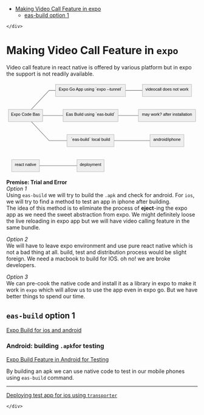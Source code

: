 <!DOCTYPE html>
<html>

<head>
  <meta charset="utf-8">
  <meta name="viewport" content="width=device-width, initial-scale=1.0">
  <title>reactnative_videocall</title>
  <link rel="stylesheet" href="https://stackedit.io/style.css" />
</head>

<body class="stackedit">
  <div class="stackedit__left">
    <div class="stackedit__toc">
      
<ul>
<li><a href="#making-video-call-feature-in-expo">Making Video Call Feature in expo</a>
<ul>
<li><a href="#eas-build-option-1">eas-build option 1</a></li>
</ul>
</li>
</ul>

    </div>
  </div>
  <div class="stackedit__right">
    <div class="stackedit__html">
      <h1 id="making-video-call-feature-in-expo">Making Video Call Feature in <code>expo</code></h1>
<p>Video call feature in react native is offered by various platform but in expo the support is not readily available.</p>
<pre class=" language-mermaid"><svg id="mermaid-svg-x2acsSTtgUwOk8Kf" width="100%" xmlns="http://www.w3.org/2000/svg" xmlns:xlink="http://www.w3.org/1999/xlink" height="352.86663818359375" style="max-width: 739.3499755859375px;" viewBox="0 0 739.3499755859375 352.86663818359375"><style>#mermaid-svg-x2acsSTtgUwOk8Kf{font-family:"trebuchet ms",verdana,arial,sans-serif;font-size:16px;fill:#000000;}#mermaid-svg-x2acsSTtgUwOk8Kf .error-icon{fill:#552222;}#mermaid-svg-x2acsSTtgUwOk8Kf .error-text{fill:#552222;stroke:#552222;}#mermaid-svg-x2acsSTtgUwOk8Kf .edge-thickness-normal{stroke-width:2px;}#mermaid-svg-x2acsSTtgUwOk8Kf .edge-thickness-thick{stroke-width:3.5px;}#mermaid-svg-x2acsSTtgUwOk8Kf .edge-pattern-solid{stroke-dasharray:0;}#mermaid-svg-x2acsSTtgUwOk8Kf .edge-pattern-dashed{stroke-dasharray:3;}#mermaid-svg-x2acsSTtgUwOk8Kf .edge-pattern-dotted{stroke-dasharray:2;}#mermaid-svg-x2acsSTtgUwOk8Kf .marker{fill:#666;stroke:#666;}#mermaid-svg-x2acsSTtgUwOk8Kf .marker.cross{stroke:#666;}#mermaid-svg-x2acsSTtgUwOk8Kf svg{font-family:"trebuchet ms",verdana,arial,sans-serif;font-size:16px;}#mermaid-svg-x2acsSTtgUwOk8Kf .label{font-family:"trebuchet ms",verdana,arial,sans-serif;color:#000000;}#mermaid-svg-x2acsSTtgUwOk8Kf .cluster-label text{fill:#333;}#mermaid-svg-x2acsSTtgUwOk8Kf .cluster-label span{color:#333;}#mermaid-svg-x2acsSTtgUwOk8Kf .label text,#mermaid-svg-x2acsSTtgUwOk8Kf span{fill:#000000;color:#000000;}#mermaid-svg-x2acsSTtgUwOk8Kf .node rect,#mermaid-svg-x2acsSTtgUwOk8Kf .node circle,#mermaid-svg-x2acsSTtgUwOk8Kf .node ellipse,#mermaid-svg-x2acsSTtgUwOk8Kf .node polygon,#mermaid-svg-x2acsSTtgUwOk8Kf .node path{fill:#eee;stroke:#999;stroke-width:1px;}#mermaid-svg-x2acsSTtgUwOk8Kf .node .label{text-align:center;}#mermaid-svg-x2acsSTtgUwOk8Kf .node.clickable{cursor:pointer;}#mermaid-svg-x2acsSTtgUwOk8Kf .arrowheadPath{fill:#333333;}#mermaid-svg-x2acsSTtgUwOk8Kf .edgePath .path{stroke:#666;stroke-width:1.5px;}#mermaid-svg-x2acsSTtgUwOk8Kf .flowchart-link{stroke:#666;fill:none;}#mermaid-svg-x2acsSTtgUwOk8Kf .edgeLabel{background-color:white;text-align:center;}#mermaid-svg-x2acsSTtgUwOk8Kf .edgeLabel rect{opacity:0.5;background-color:white;fill:white;}#mermaid-svg-x2acsSTtgUwOk8Kf .cluster rect{fill:hsl(210,66.6666666667%,95%);stroke:#26a;stroke-width:1px;}#mermaid-svg-x2acsSTtgUwOk8Kf .cluster text{fill:#333;}#mermaid-svg-x2acsSTtgUwOk8Kf .cluster span{color:#333;}#mermaid-svg-x2acsSTtgUwOk8Kf div.mermaidTooltip{position:absolute;text-align:center;max-width:200px;padding:2px;font-family:"trebuchet ms",verdana,arial,sans-serif;font-size:12px;background:hsl(-160,0%,93.3333333333%);border:1px solid #26a;border-radius:2px;pointer-events:none;z-index:100;}#mermaid-svg-x2acsSTtgUwOk8Kf:root{--mermaid-font-family:"trebuchet ms",verdana,arial,sans-serif;}#mermaid-svg-x2acsSTtgUwOk8Kf flowchart{fill:apa;}</style><g><g class="output"><g class="clusters"></g><g class="edgePaths"><g class="edgePath LS-A LE-B" style="opacity: 1;" id="L-A-B"><path class="path" d="M96.09148821376121,104.71665954589844L165.18333435058594,31.35832977294922L190.18333435058594,31.35832977294922" marker-end="url(https://stackedit.io/app#arrowhead57)" style="fill:none"></path><defs><marker id="arrowhead57" viewBox="0 0 10 10" refX="9" refY="5" markerUnits="strokeWidth" markerWidth="8" markerHeight="6" orient="auto"><path d="M 0 0 L 10 5 L 0 10 z" class="arrowheadPath" style="stroke-width: 1px; stroke-dasharray: 1px, 0px;"></path></marker></defs></g><g class="edgePath LS-A LE-C" style="opacity: 1;" id="L-A-C"><path class="path" d="M140.18333435058594,128.07498931884766L165.18333435058594,128.07498931884766L219,128.07498931884766" marker-end="url(https://stackedit.io/app#arrowhead58)" style="fill:none"></path><defs><marker id="arrowhead58" viewBox="0 0 10 10" refX="9" refY="5" markerUnits="strokeWidth" markerWidth="8" markerHeight="6" orient="auto"><path d="M 0 0 L 10 5 L 0 10 z" class="arrowheadPath" style="stroke-width: 1px; stroke-dasharray: 1px, 0px;"></path></marker></defs></g><g class="edgePath LS-B LE-D" style="opacity: 1;" id="L-B-D"><path class="path" d="M460.43333435058594,31.35832977294922L485.43333435058594,31.35832977294922L525.8916702270508,31.35832977294922" marker-end="url(https://stackedit.io/app#arrowhead59)" style="fill:none"></path><defs><marker id="arrowhead59" viewBox="0 0 10 10" refX="9" refY="5" markerUnits="strokeWidth" markerWidth="8" markerHeight="6" orient="auto"><path d="M 0 0 L 10 5 L 0 10 z" class="arrowheadPath" style="stroke-width: 1px; stroke-dasharray: 1px, 0px;"></path></marker></defs></g><g class="edgePath LS-C LE-E" style="opacity: 1;" id="L-C-E"><path class="path" d="M431.6166687011719,128.07498931884766L485.43333435058594,128.07498931884766L510.43333435058594,128.07498931884766" marker-end="url(https://stackedit.io/app#arrowhead60)" style="fill:none"></path><defs><marker id="arrowhead60" viewBox="0 0 10 10" refX="9" refY="5" markerUnits="strokeWidth" markerWidth="8" markerHeight="6" orient="auto"><path d="M 0 0 L 10 5 L 0 10 z" class="arrowheadPath" style="stroke-width: 1px; stroke-dasharray: 1px, 0px;"></path></marker></defs></g><g class="edgePath LS-A LE-F" style="opacity: 1;" id="L-A-F"><path class="path" d="M96.09148821376121,151.43331909179688L165.18333435058594,224.7916488647461L234.32500457763672,224.7916488647461" marker-end="url(https://stackedit.io/app#arrowhead61)" style="fill:none"></path><defs><marker id="arrowhead61" viewBox="0 0 10 10" refX="9" refY="5" markerUnits="strokeWidth" markerWidth="8" markerHeight="6" orient="auto"><path d="M 0 0 L 10 5 L 0 10 z" class="arrowheadPath" style="stroke-width: 1px; stroke-dasharray: 1px, 0px;"></path></marker></defs></g><g class="edgePath LS-F LE-G" style="opacity: 1;" id="L-F-G"><path class="path" d="M416.29166412353516,224.7916488647461L485.43333435058594,224.7916488647461L555.375,224.7916488647461" marker-end="url(https://stackedit.io/app#arrowhead62)" style="fill:none"></path><defs><marker id="arrowhead62" viewBox="0 0 10 10" refX="9" refY="5" markerUnits="strokeWidth" markerWidth="8" markerHeight="6" orient="auto"><path d="M 0 0 L 0 0 L 0 0 z" style="fill: #333"></path></marker></defs></g><g class="edgePath LS-H LE-I" style="opacity: 1;" id="L-H-I"><path class="path" d="M127.625,321.50830841064453L165.18333435058594,321.50830841064453L272.875,321.50830841064453" marker-end="url(https://stackedit.io/app#arrowhead63)" style="fill:none"></path><defs><marker id="arrowhead63" viewBox="0 0 10 10" refX="9" refY="5" markerUnits="strokeWidth" markerWidth="8" markerHeight="6" orient="auto"><path d="M 0 0 L 10 5 L 0 10 z" class="arrowheadPath" style="stroke-width: 1px; stroke-dasharray: 1px, 0px;"></path></marker></defs></g></g><g class="edgeLabels"><g class="edgeLabel" style="opacity: 1;" transform=""><g transform="translate(0,0)" class="label"><rect rx="0" ry="0" width="0" height="0"></rect><foreignObject width="0" height="0"><div xmlns="http://www.w3.org/1999/xhtml" style="display: inline-block; white-space: nowrap;"><span id="L-L-A-B" class="edgeLabel L-LS-A' L-LE-B"></span></div></foreignObject></g></g><g class="edgeLabel" style="opacity: 1;" transform=""><g transform="translate(0,0)" class="label"><rect rx="0" ry="0" width="0" height="0"></rect><foreignObject width="0" height="0"><div xmlns="http://www.w3.org/1999/xhtml" style="display: inline-block; white-space: nowrap;"><span id="L-L-A-C" class="edgeLabel L-LS-A' L-LE-C"></span></div></foreignObject></g></g><g class="edgeLabel" style="opacity: 1;" transform=""><g transform="translate(0,0)" class="label"><rect rx="0" ry="0" width="0" height="0"></rect><foreignObject width="0" height="0"><div xmlns="http://www.w3.org/1999/xhtml" style="display: inline-block; white-space: nowrap;"><span id="L-L-B-D" class="edgeLabel L-LS-B' L-LE-D"></span></div></foreignObject></g></g><g class="edgeLabel" style="opacity: 1;" transform=""><g transform="translate(0,0)" class="label"><rect rx="0" ry="0" width="0" height="0"></rect><foreignObject width="0" height="0"><div xmlns="http://www.w3.org/1999/xhtml" style="display: inline-block; white-space: nowrap;"><span id="L-L-C-E" class="edgeLabel L-LS-C' L-LE-E"></span></div></foreignObject></g></g><g class="edgeLabel" style="opacity: 1;" transform=""><g transform="translate(0,0)" class="label"><rect rx="0" ry="0" width="0" height="0"></rect><foreignObject width="0" height="0"><div xmlns="http://www.w3.org/1999/xhtml" style="display: inline-block; white-space: nowrap;"><span id="L-L-A-F" class="edgeLabel L-LS-A' L-LE-F"></span></div></foreignObject></g></g><g class="edgeLabel" style="opacity: 1;" transform=""><g transform="translate(0,0)" class="label"><rect rx="0" ry="0" width="0" height="0"></rect><foreignObject width="0" height="0"><div xmlns="http://www.w3.org/1999/xhtml" style="display: inline-block; white-space: nowrap;"><span id="L-L-F-G" class="edgeLabel L-LS-F' L-LE-G"></span></div></foreignObject></g></g><g class="edgeLabel" style="opacity: 1;" transform=""><g transform="translate(0,0)" class="label"><rect rx="0" ry="0" width="0" height="0"></rect><foreignObject width="0" height="0"><div xmlns="http://www.w3.org/1999/xhtml" style="display: inline-block; white-space: nowrap;"><span id="L-L-H-I" class="edgeLabel L-LS-H' L-LE-I"></span></div></foreignObject></g></g></g><g class="nodes"><g class="node default" style="opacity: 1;" id="flowchart-A-221" transform="translate(74.09166717529297,128.07498931884766)"><rect rx="0" ry="0" x="-66.09166717529297" y="-23.35832977294922" width="132.18333435058594" height="46.71665954589844" class="label-container"></rect><g class="label" transform="translate(0,0)"><g transform="translate(-56.09166717529297,-13.358329772949219)"><foreignObject width="112.18333435058594" height="26.716659545898438"><div xmlns="http://www.w3.org/1999/xhtml" style="display: inline-block; white-space: nowrap;">Expo Code Base</div></foreignObject></g></g></g><g class="node default" style="opacity: 1;" id="flowchart-B-222" transform="translate(325.30833435058594,31.35832977294922)"><rect rx="0" ry="0" x="-135.125" y="-23.35832977294922" width="270.25" height="46.71665954589844" class="label-container"></rect><g class="label" transform="translate(0,0)"><g transform="translate(-125.125,-13.358329772949219)"><foreignObject width="250.25" height="26.716659545898438"><div xmlns="http://www.w3.org/1999/xhtml" style="display: inline-block; white-space: nowrap;">Expo Go App using `expo --tunnel`</div></foreignObject></g></g></g><g class="node default" style="opacity: 1;" id="flowchart-C-224" transform="translate(325.30833435058594,128.07498931884766)"><rect rx="0" ry="0" x="-106.30833435058594" y="-23.35832977294922" width="212.61666870117188" height="46.71665954589844" class="label-container"></rect><g class="label" transform="translate(0,0)"><g transform="translate(-96.30833435058594,-13.358329772949219)"><foreignObject width="192.61666870117188" height="26.716659545898438"><div xmlns="http://www.w3.org/1999/xhtml" style="display: inline-block; white-space: nowrap;">Eas Build using `eas-build`</div></foreignObject></g></g></g><g class="node default" style="opacity: 1;" id="flowchart-D-226" transform="translate(620.8916702270508,31.35832977294922)"><rect rx="0" ry="0" x="-95" y="-23.35832977294922" width="190" height="46.71665954589844" class="label-container"></rect><g class="label" transform="translate(0,0)"><g transform="translate(-85,-13.358329772949219)"><foreignObject width="170" height="26.716659545898438"><div xmlns="http://www.w3.org/1999/xhtml" style="display: inline-block; white-space: nowrap;">videocall does not work</div></foreignObject></g></g></g><g class="node default" style="opacity: 1;" id="flowchart-E-228" transform="translate(620.8916702270508,128.07498931884766)"><rect rx="0" ry="0" x="-110.45833587646484" y="-23.35832977294922" width="220.9166717529297" height="46.71665954589844" class="label-container"></rect><g class="label" transform="translate(0,0)"><g transform="translate(-100.45833587646484,-13.358329772949219)"><foreignObject width="200.9166717529297" height="26.716659545898438"><div xmlns="http://www.w3.org/1999/xhtml" style="display: inline-block; white-space: nowrap;">may work? after installation</div></foreignObject></g></g></g><g class="node default" style="opacity: 1;" id="flowchart-F-230" transform="translate(325.30833435058594,224.7916488647461)"><rect rx="0" ry="0" x="-90.98332977294922" y="-23.35832977294922" width="181.96665954589844" height="46.71665954589844" class="label-container"></rect><g class="label" transform="translate(0,0)"><g transform="translate(-80.98332977294922,-13.358329772949219)"><foreignObject width="161.96665954589844" height="26.716659545898438"><div xmlns="http://www.w3.org/1999/xhtml" style="display: inline-block; white-space: nowrap;">`eas-build` local build</div></foreignObject></g></g></g><g class="node default" style="opacity: 1;" id="flowchart-G-231" transform="translate(620.8916702270508,224.7916488647461)"><rect rx="0" ry="0" x="-65.51667022705078" y="-23.35832977294922" width="131.03334045410156" height="46.71665954589844" class="label-container"></rect><g class="label" transform="translate(0,0)"><g transform="translate(-55.51667022705078,-13.358329772949219)"><foreignObject width="111.03334045410156" height="26.716659545898438"><div xmlns="http://www.w3.org/1999/xhtml" style="display: inline-block; white-space: nowrap;">android/iphone</div></foreignObject></g></g></g><g class="node default" style="opacity: 1;" id="flowchart-H-232" transform="translate(74.09166717529297,321.50830841064453)"><rect rx="0" ry="0" x="-53.53333282470703" y="-23.35832977294922" width="107.06666564941406" height="46.71665954589844" class="label-container"></rect><g class="label" transform="translate(0,0)"><g transform="translate(-43.53333282470703,-13.358329772949219)"><foreignObject width="87.06666564941406" height="26.716659545898438"><div xmlns="http://www.w3.org/1999/xhtml" style="display: inline-block; white-space: nowrap;">react native</div></foreignObject></g></g></g><g class="node default" style="opacity: 1;" id="flowchart-I-233" transform="translate(325.30833435058594,321.50830841064453)"><rect rx="0" ry="0" x="-52.43333435058594" y="-23.35832977294922" width="104.86666870117188" height="46.71665954589844" class="label-container"></rect><g class="label" transform="translate(0,0)"><g transform="translate(-42.43333435058594,-13.358329772949219)"><foreignObject width="84.86666870117188" height="26.716659545898438"><div xmlns="http://www.w3.org/1999/xhtml" style="display: inline-block; white-space: nowrap;">deployment</div></foreignObject></g></g></g></g></g></g></svg></pre>
<p><strong>Premise: Trial and Error</strong><br>
<em>Option 1</em><br>
Using <code>eas-build</code> we will try to build the <code>.apk</code> and check  for android. For <code>ios</code>, we will try to find a method to test an app in iphone after building.<br>
The idea of this method is to eliminate the process of <strong>eject</strong>-ing the expo app as we need the sweet abstraction from expo. We might definitely loose the live reloading in expo app but we will have video calling feature in the same bundle.</p>
<p><em>Option 2</em><br>
We will have to leave expo environment and use pure react native which is not a bad thing at all. build, test and distribution process would be slight foreign. We need a macbook to build for IOS. oh no! we are broke developers.</p>
<p><em>Option 3</em><br>
We can pre-cook the native code and install it as a library in expo to make it work in <code>expo</code> which will allow us to use the app even in expo go. But we have better things to spend our time.</p>
<h2 id="eas-build-option-1"><code>eas-build</code> option 1</h2>
<p><a href="https://www.youtube.com/watch?v=k1M2WqdpgVg">Expo Build for ios and android</a></p>
<h3 id="android-building-.apkfor-testing">Android: building <code>.apk</code>for testing</h3>
<p><a href="https://www.youtube.com/watch?v=fUS_BjOHi-c">Expo Build Feature in Android for Testing</a></p>
<p>By building an apk we can use native code to test in our mobile phones using <code>eas-build</code> command.</p>
<hr>
<p><a href="https://www.youtube.com/watch?v=PdwYDatvJ2I">Deploying test app for ios using <code>transporter</code></a></p>

    </div>
  </div>
</body>

</html>

